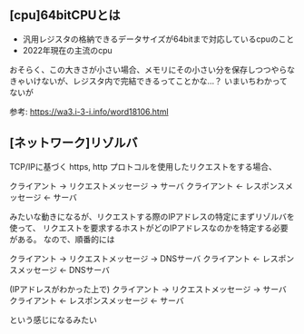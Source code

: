 ## [cpu]64bitCPUとは

- 汎用レジスタの格納できるデータサイズが64bitまで対応しているcpuのこと
- 2022年現在の主流のcpu

おそらく、この大きさが小さい場合、メモリにその小さい分を保存しつつやらなきゃいけないが、レジスタ内で完結できるってことかな…？
いまいちわかってないが

参考: https://wa3.i-3-i.info/word18106.html

## [ネットワーク]リゾルバ

TCP/IPに基づく https, http プロトコルを使用したリクエストをする場合、

クライアント -> リクエストメッセージ -> サーバ
クライアント <- レスポンスメッセージ <- サーバ

みたいな動きになるが、リクエストする際のIPアドレスの特定にまずリゾルバを使って、
リクエストを要求するホストがどのIPアドレスなのかを特定する必要がある。
なので、順番的には

クライアント -> リクエストメッセージ -> DNSサーバ
クライアント <- レスポンスメッセージ <- DNSサーバ

(IPアドレスがわかった上で)
クライアント -> リクエストメッセージ -> サーバ
クライアント <- レスポンスメッセージ <- サーバ

という感じになるみたい

